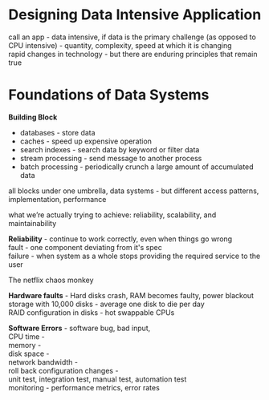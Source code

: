 # Designing Data Intensive Application

call an app - data intensive, if data is the primary challenge (as opposed to CPU intensive) - quantity, complexity, speed at which it is changing  
rapid changes in technology - but there are enduring principles that remain true

# Foundations of Data Systems 

**Building Block**   
- databases - store data  
- caches - speed up expensive operation  
- search indexes - search data by keyword or filter data  
- stream processing - send message to another process  
- batch processing - periodically crunch a large amount of accumulated data   

all blocks under one umbrella, data systems - but different access patterns, implementation, performance  

what we’re actually trying to achieve: reliability, scalability, and maintainability

**Reliability** - continue to work correctly, even when things go wrong  
fault - one component deviating from it's spec  
failure - when system as a whole stops providing the required service to the user  

The netflix chaos monkey

**Hardware faults** - Hard disks crash, RAM becomes faulty, power blackout  
storage with 10,000 disks - average one disk to die per day  
RAID configuration in disks - hot swappable CPUs

**Software Errors** - software bug, bad input,   
CPU time -   
memory -  
disk space -  
network bandwidth -    
roll back configuration changes -  
unit test, integration test, manual test, automation test  
monitoring - performance metrics, error rates  
